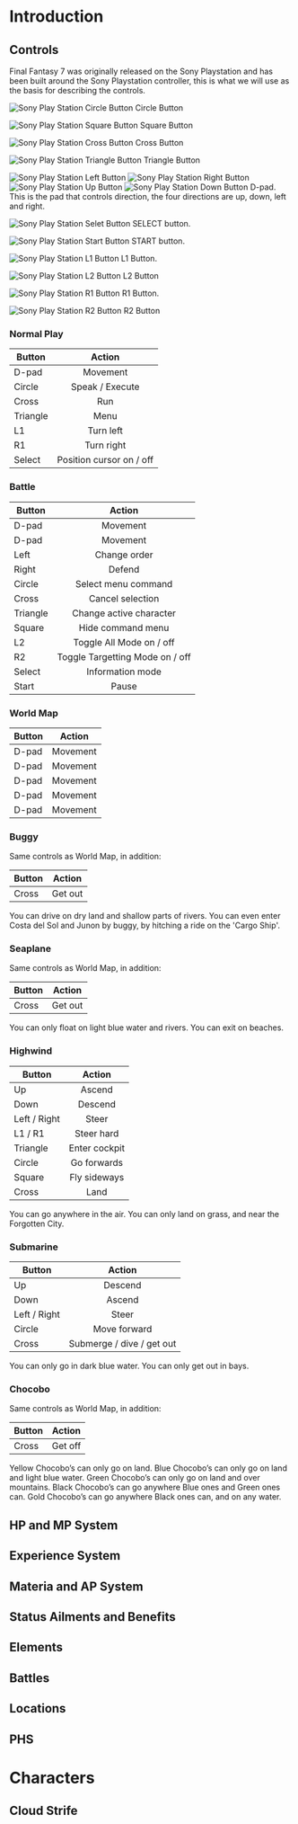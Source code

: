 # Introduction

## Controls
Final Fantasy 7 was originally released on the Sony Playstation and has been built around the Sony Playstation controller, this is what we will use as the basis for describing the controls.

![Sony Play Station Circle Button](/general-assets/sony-playstation-circle.jpg) Circle Button

![Sony Play Station Square Button](/general-assets/sony-playstation-square.jpg) Square Button

![Sony Play Station Cross Button](/general-assets/sony-playstation-cross.jpg) Cross Button

![Sony Play Station Triangle Button](/general-assets/sony-playstation-triangle.jpg) Triangle Button

![Sony Play Station Left Button](/general-assets/sony-playstation-left.jpg) ![Sony Play Station Right Button](/general-assets/sony-playstation-right.jpg) ![Sony Play Station Up Button](/general-assets/sony-playstation-up.jpg) ![Sony Play Station Down Button](/general-assets/sony-playstation-down.jpg) D-pad. This is the pad that controls direction, the four directions are up, down, left and right.

![Sony Play Station Selet Button](/general-assets/sony-playstation-select.png) SELECT button.

![Sony Play Station Start Button](/general-assets/sony-playstation-start.png) START button.

![Sony Play Station L1 Button](/general-assets/sony-playstation-L1.png)  L1 Button.

![Sony Play Station L2 Button](/general-assets/sony-playstation-L1.png)  L2 Button

![Sony Play Station R1 Button](/general-assets/sony-playstation-R1.png)  R1 Button.

![Sony Play Station R2 Button](/general-assets/sony-playstation-R1.png)  R2 Button

### Normal Play

| Button   |      Action   |
|----------|:-------------:|
| D-pad |  Movement |
| Circle |  Speak / Execute   |
| Cross | Run |
| Triangle | Menu |
| L1 | Turn left |
| R1 | Turn right |
| Select | Position cursor on / off |

### Battle

| Button   |      Action   |
|----------|:-------------:|
| D-pad |  Movement |
| D-pad |  Movement |
| Left |  Change order |
| Right |  Defend |
| Circle |  Select menu command   |
| Cross | Cancel selection |
| Triangle | Change active character |
| Square | Hide command menu |
| L2 | Toggle All Mode on / off |
| R2 | Toggle Targetting Mode on / off |
| Select | Information mode |
| Start | Pause |

### World Map

| Button   |      Action   |
|----------|:-------------:|
| D-pad |  Movement |
| D-pad |  Movement |
| D-pad |  Movement |
| D-pad |  Movement |
| D-pad |  Movement |

### Buggy

Same controls as World Map, in addition:

| Button   |      Action   |
|----------|:-------------:|
| Cross |  Get out |

You can drive on dry land and shallow parts of rivers. You can even enter Costa del Sol and Junon by buggy, by hitching a ride on the 'Cargo Ship'. 


### Seaplane

Same controls as World Map, in addition:

| Button   |      Action   |
|----------|:-------------:|
| Cross |  Get out |

You can only float on light blue water and rivers. You can exit on beaches. 

### Highwind

| Button   |      Action   |
|----------|:-------------:|
| Up |  Ascend |
| Down |  Descend |
| Left / Right |  Steer |
| L1 / R1|  Steer hard |
| Triangle |  Enter cockpit |
| Circle |  Go forwards |
| Square |  Fly sideways |
| Cross |  Land |

You can go anywhere in the air. You can only land on grass, and near the Forgotten City. 

### Submarine

| Button   |      Action   |
|----------|:-------------:|
| Up |  Descend |
| Down |  Ascend |
| Left / Right |  Steer |
| Circle |  Move forward |
| Cross |  Submerge / dive / get out |

You can only go in dark blue water. You can only get out in bays. 

### Chocobo

Same controls as World Map, in addition:

| Button   |      Action   |
|----------|:-------------:|
| Cross |  Get off |

Yellow Chocobo’s can only go on land.
Blue Chocobo’s can only go on land and light blue water.
Green Chocobo’s can only go on land and over mountains.
Black Chocobo’s can go anywhere Blue ones and Green ones can.
Gold Chocobo’s can go anywhere Black ones can, and on any water. 


## HP and MP System

## Experience System

## Materia and AP System

## Status Ailments and Benefits

## Elements

## Battles

## Locations

## PHS

# Characters

## Cloud Strife

## 
